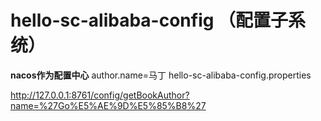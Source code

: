# hello-sc-alibaba-config （配置子系统）
**nacos作为配置中心**
author.name=马丁
hello-sc-alibaba-config.properties

http://127.0.0.1:8761/config/getBookAuthor?name=%27Go%E5%AE%9D%E5%85%B8%27